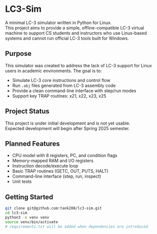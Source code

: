 # LC3-Sim

A minimal LC-3 simulator written in Python for Linux.  
This project aims to provide a simple, offline-compatible LC-3 virtual machine to support CS students and instructors who use Linux-based systems and cannot run official LC-3 tools built for Windows.

## Purpose

This simulator was created to address the lack of LC-3 support for Linux users in academic environments. The goal is to:

- Simulate LC-3 core instructions and control flow
- Run `.obj` files generated from LC-3 assembly code
- Provide a clean command-line interface with step/run modes
- Support key TRAP routines: x21, x22, x23, x25

## Project Status

This project is under initial development and is not yet usable.  
Expected development will begin after Spring 2025 semester.

## Planned Features

- CPU model with 8 registers, PC, and condition flags
- Memory-mapped RAM and I/O registers
- Instruction decode/execute loop
- Basic TRAP routines (GETC, OUT, PUTS, HALT)
- Command-line interface (step, run, inspect)
- Unit tests

## Getting Started

```bash
git clone git@github.com:tank208/lc3-sim.git
cd lc3-sim
python3 -m venv venv
source venv/bin/activate
# requirements.txt will be added when dependencies are introduced
